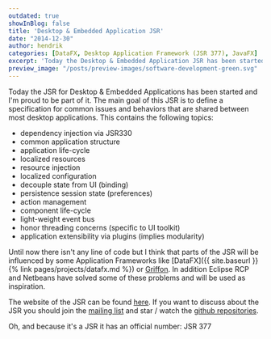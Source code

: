 ```yaml
---
outdated: true
showInBlog: false
title: 'Desktop & Embedded Application JSR'
date: "2014-12-30"
author: hendrik
categories: [DataFX, Desktop Application Framework (JSR 377), JavaFX]
excerpt: 'Today the Desktop & Embedded Application JSR has been started. Its goal is to define a spec for common behaviors that are shared by desktop apps.'
preview_image: "/posts/preview-images/software-development-green.svg"
---
```

Today the JSR for Desktop & Embedded Applications has been started and I'm proud to be part of it. The main goal of this JSR is to define a specification for common issues and behaviors that are shared between most desktop applications. This contains the following topics:

* dependency injection via JSR330
* common application structure
* application life-cycle
* localized resources
* resource injection
* localized configuration
* decouple state from UI (binding)
* persistence session state (preferences)
* action management
* component life-cycle
* light-weight event bus
* honor threading concerns (specific to UI toolkit)
* application extensibility via plugins (implies modularity)

Until now there isn't any line of code but I think that parts of the JSR will be influenced by some Application Frameworks like [DataFX]({{ site.baseurl }}{% link pages/projects/datafx.md %}) or [Griffon](http://new.griffon-framework.org). In addition Eclipse RCP and Netbeans have solved some of these problems and will be used as inspiration.

The website of the JSR can be found [here](https://jcp.org/en/jsr/detail?id=377). If you want to discuss about the JSR you should join the [mailing list](http://jsr377-api.40747.n7.nabble.com) and star / watch the [github repositories](https://github.com/jsr377).

Oh, and because it's a JSR it has an official number: JSR 377
